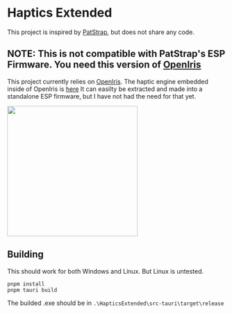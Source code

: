 # Haptics Extended
This project is inspired by [PatStrap](https://github.com/danielfvm/Patstrap), but does not share any code.
## NOTE: This is not compatible with PatStrap's ESP Firmware. You need this version of [OpenIris](https://github.com/MagicBOTAlex/OpenIris)
This project currently relies on [OpenIris](https://github.com/EyeTrackVR/OpenIris).
The haptic engine embedded inside of OpenIris is [here](https://github.com/MagicBOTAlex/OpenIris/tree/master/ESP/lib/src/network/HapticEngine)
It can easilty be extracted and made into a standalone ESP firmware, but I have not had the need for that yet.

<img src="https://github.com/user-attachments/assets/bc366839-9bb0-49f8-915a-a872a9c8c591" width="300px"/>

## Building
This should work for both Windows and Linux. But Linux is untested. 
```
pnpm install
pnpm tauri build
```
The builded .exe should be in `.\HapticsExtended\src-tauri\target\release`
